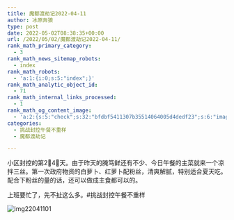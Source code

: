```yaml
---
title: 魔都渡劫记2022-04-11
author: 冰原奔狼
type: post
date: 2022-05-02T08:38:35+00:00
url: /2022/05/02/魔都渡劫记2022-04-11/
rank_math_primary_category:
  - 3
rank_math_news_sitemap_robots:
  - index
rank_math_robots:
  - 'a:1:{i:0;s:5:"index";}'
rank_math_analytic_object_id:
  - 71
rank_math_internal_links_processed:
  - 1
rank_math_og_content_image:
  - 'a:2:{s:5:"check";s:32:"bfdbf5411307b35514064005d4dedf23";s:6:"images";a:0:{}}'
categories:
  - 挑战封控午餐不重样
  - 魔都渡劫记

---
```

小区封控的第2⃣️4⃣️天。由于昨天的腌笃鲜还有不少、今日午餐的主菜就来一个凉拌三丝。第一次政府物资的白萝卜、红萝卜配粉丝，清爽解腻，特别适合夏天吃。配合下粉丝的量的话，还可以做成主食都可以的。

上班要忙了，先不扯这么多。#挑战封控午餐不重样

<img decoding="async" src="https://i0.wp.com/s2.loli.net/2022/05/02/W5XQ1ATNzPGd8IM.jpg?w=640&#038;ssl=1" alt="img22041101" data-recalc-dims="1" />
